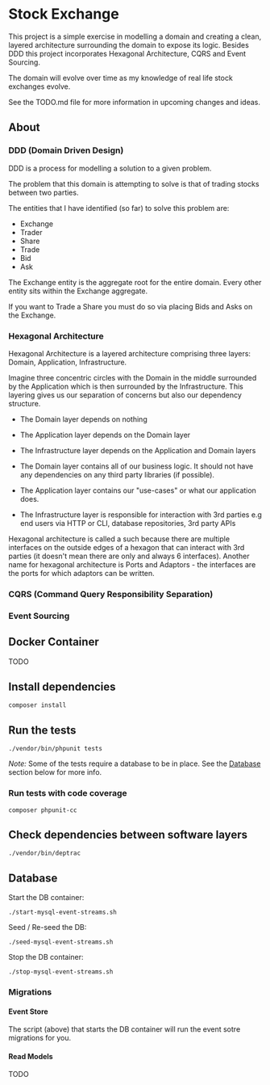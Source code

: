 # Stock Exchange

This project is a simple exercise in modelling a domain and creating a clean, layered architecture surrounding the domain to expose its logic. Besides DDD this project incorporates Hexagonal Architecture, CQRS and Event Sourcing.

The domain will evolve over time as my knowledge of real life stock exchanges evolve.

See the TODO.md file for more information in upcoming changes and ideas.

## About

### DDD (Domain Driven Design)

DDD is a process for modelling a solution to a given problem.

The problem that this domain is attempting to solve is that of trading stocks between two parties.

The entities that I have identified (so far) to solve this problem are:

- Exchange
- Trader
- Share
- Trade
- Bid
- Ask

The Exchange entity is the aggregate root for the entire domain. Every other entity sits within the Exchange aggregate.

If you want to Trade a Share you must do so via placing Bids and Asks on the Exchange.

### Hexagonal Architecture

Hexagonal Architecture is a layered architecture comprising three layers: Domain, Application, Infrastructure.

Imagine three concentric circles with the Domain in the middle surrounded by the Application which is then surrounded by the Infrastructure. This layering gives us our separation of concerns but also our dependency structure.

- The Domain layer depends on nothing
- The Application layer depends on the Domain layer
- The Infrastructure layer depends on the Application and Domain layers

- The Domain layer contains all of our business logic. It should not have any dependencies on any third party libraries (if possible).
- The Application layer contains our "use-cases" or what our application does.
- The Infrastructure layer is responsible for interaction with 3rd parties e.g end users via HTTP or CLI, database repositories, 3rd party APIs

Hexagonal architecture is called a such because there are multiple interfaces on the outside edges of a hexagon that can interact with 3rd parties (it doesn't mean there are only and always 6 interfaces). Another name for hexagonal architecture is Ports and Adaptors - the interfaces are the ports for which adaptors can be written.

### CQRS (Command Query Responsibility Separation)

### Event Sourcing

## Docker Container

TODO

## Install dependencies

`composer install`

## Run the tests

`./vendor/bin/phpunit tests`

_Note:_ Some of the tests require a database to be in place. See the [Database](#database) section below for more info. 

### Run tests with code coverage

`composer phpunit-cc`

## Check dependencies between software layers

`./vendor/bin/deptrac` 

## Database

Start the DB container:

`./start-mysql-event-streams.sh`

Seed / Re-seed the DB:

`./seed-mysql-event-streams.sh`


Stop the DB container:

`./stop-mysql-event-streams.sh`

### Migrations

#### Event Store

The script (above) that starts the DB container will run the event sotre migrations for you.

#### Read Models

TODO